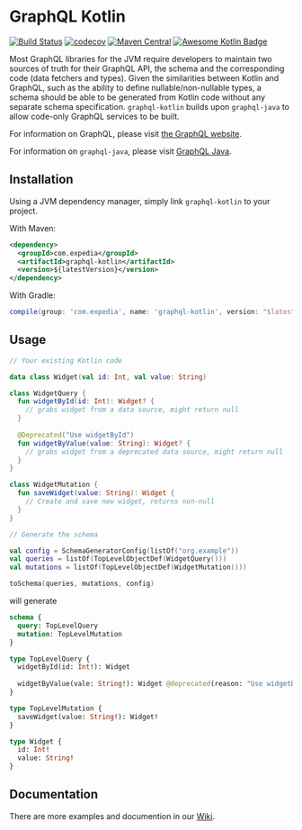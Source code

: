 # GraphQL Kotlin

[![Build Status](https://travis-ci.org/ExpediaDotCom/graphql-kotlin.svg?branch=master)](https://travis-ci.org/ExpediaDotCom/graphql-kotlin)
[![codecov](https://codecov.io/gh/ExpediaDotCom/graphql-kotlin/branch/master/graph/badge.svg)](https://codecov.io/gh/ExpediaDotCom/graphql-kotlin)
[![Maven Central](https://maven-badges.herokuapp.com/maven-central/com.expedia/graphql-kotlin/badge.png)](https://maven-badges.herokuapp.com/maven-central/com.expedia/graphql-kotlin)
[![Awesome Kotlin Badge](https://kotlin.link/awesome-kotlin.svg)](https://github.com/KotlinBy/awesome-kotlin)

Most GraphQL libraries for the JVM require developers to maintain two sources of truth for their GraphQL API, the schema and the corresponding code (data fetchers and types). Given the similarities between Kotlin and GraphQL, such as the ability to define nullable/non-nullable types, a schema should be able to be generated from Kotlin code without any separate schema specification. `graphql-kotlin` builds upon `graphql-java` to allow code-only GraphQL services to be built.

For information on GraphQL, please visit [the GraphQL website](https://graphql.org/).

For information on `graphql-java`, please visit [GraphQL Java](https://www.graphql-java.com/documentation/latest/).

## Installation

Using a JVM dependency manager, simply link `graphql-kotlin` to your project.

With Maven:

```xml
<dependency>
  <groupId>com.expedia</groupId>
  <artifactId>graphql-kotlin</artifactId>
  <version>${latestVersion}</version>
</dependency>
```

With Gradle:

```groovy
compile(group: 'com.expedia', name: 'graphql-kotlin', version: "$latestVersion")
```

## Usage


```kotlin
// Your existing Kotlin code

data class Widget(val id: Int, val value: String)

class WidgetQuery {
  fun widgetById(id: Int): Widget? {
    // grabs widget from a data source, might return null
  }
  
  @Deprecated("Use widgetById")
  fun widgetByValue(value: String): Widget? {
    // grabs widget from a deprecated data source, might return null
  }
}

class WidgetMutation {
  fun saveWidget(value: String): Widget {
    // Create and save new widget, returns non-null
  }
}

// Generate the schema

val config = SchemaGeneratorConfig(listOf("org.example"))
val queries = listOf(TopLevelObjectDef(WidgetQuery()))
val mutations = listOf(TopLevelObjectDef(WidgetMutation()))

toSchema(queries, mutations, config)
```

will generate

```graphql
schema {
  query: TopLevelQuery
  mutation: TopLevelMutation
}

type TopLevelQuery {
  widgetById(id: Int!): Widget
  
  widgetByValue(vale: String!): Widget @deprecated(reason: "Use widgetById")
}

type TopLevelMutation {
  saveWidget(value: String!): Widget!
}

type Widget {
  id: Int!
  value: String!
}
```

## Documentation

There are more examples and documention in our [Wiki](https://github.com/ExpediaDotCom/graphql-kotlin/wiki).
